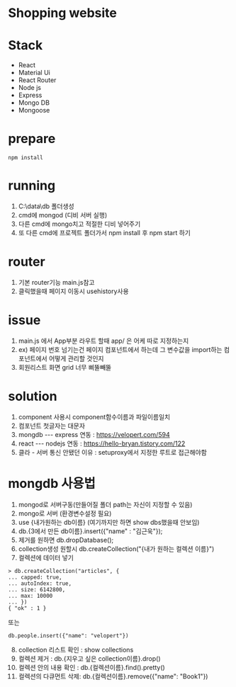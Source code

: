 # Shopping website
# Stack
- React
- Material Ui
- React Router
- Node js
- Express
- Mongo DB
- Mongoose

# prepare
```
npm install 
```
# running
1. C:\data\db 폴더생성
2. cmd에 mongod (디비 서버 실행)
3. 다른 cmd에 mongo치고 적절한 디비 넣어주기
4. 또 다른 cmd에 프로젝트 폴더가서 npm install 후 npm start 하기

# router
1. 기본 router기능 main.js참고
2. 클릭했을때 페이지 이동시 usehistory사용 


# issue
1. main.js 에서 App부분 라우트 할때 app/ 은 어케 따로 지정하는지
2. ex) 페이지 번호 넘기는건 페이지 컴포넌트에서 하는데 그 변수값을 import하는 컴포넌트에서 어떻게 관리할 것인지  
3. 회원리스트 화면 grid 너무 삐뚤빼뚤

# solution
1. component 사용시 component함수이름과 파일이름일치
2. 컴포넌트 첫글자는 대문자
3. mongdb --- express 연동 : https://velopert.com/594
4. react --- nodejs 연동 : https://hello-bryan.tistory.com/122
5. 클라 - 서버 통신 안됐던 이유 : setuproxy에서 지정한 루트로 접근해야함

# mongdb  사용법
1. mongod로 서버구동(만들어질 폴더 path는 자신이 지정할 수 있음)
2. mongo로 서버 (환경변수설정 필요)
3. use {내가원하는 db이름}   (여기까지만 하면 show dbs했을때 안보임)
4. db.{3에서 만든 db이름}.insert({"name" : "김근욱"});
5. 제거를 원하면 db.dropDatabase();
6. collection생성 원할시 db.createCollection("{내가 원하는 컬렉션 이름}")
7. 컬렉션에 데이터 넣기
```
> db.createCollection("articles", {
... capped: true,
... autoIndex: true,
... size: 6142800,
... max: 10000
... })
{ "ok" : 1 }
```
또는
```
db.people.insert({"name": "velopert"})
```
8. collection 리스트 확인 : show collections
9. 컬렉션 제거 : db.{지우고 싶은 collection이름}.drop()
10. 컬렉션 안의 내용 확인 : db.{컬렉션이름}.find().pretty()
11. 컬렉션의 다큐먼트 삭제: db.{컬렉션이름}.remove({"name": "Book1"})
